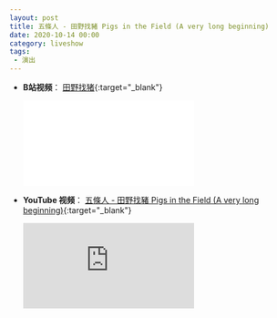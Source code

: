 ```yaml
---
layout: post
title: 五條人 - 田野找豬 Pigs in the Field (A very long beginning)
date: 2020-10-14 00:00
category: liveshow
tags:
 - 演出
---
```


* **B站视频**：
[田野找猪](https://www.bilibili.com/video/BV1CD4y1d7Mw?p=19){:target="_blank"}

  <div class="iframe-container"><iframe class="responsive-iframe" src="//player.bilibili.com/player.html?aid=712490305&bvid=BV1CD4y1d7Mw&cid=246724374&page=19" frameborder="no" allowfullscreen="true"></iframe></div>

* **YouTube 视频**：
[五條人 - 田野找豬 Pigs in the Field (A very long beginning)](https://youtu.be/7dg1g5MKkmk){:target="_blank"}

  <div class="iframe-container"><iframe class="responsive-iframe" src="https://www.youtube.com/embed/7dg1g5MKkmk" frameborder="no" allowfullscreen="true"></iframe></div>
